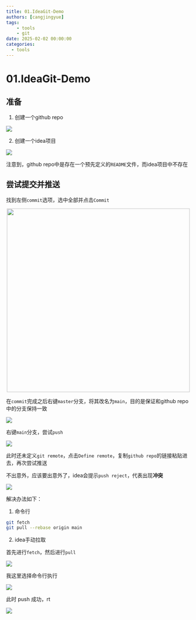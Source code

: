 ```yaml
---
title: 01.IdeaGit-Demo
authors: [cangjingyue]
tags: 
    - tools
    - git
date: 2025-02-02 00:00:00
categories:
  - tools
---
```


# 01.IdeaGit-Demo

## 准备

1. 创建一个github repo

![](https://cangjingyue.oss-cn-hangzhou.aliyuncs.com/2025/02/02/17384704824842.jpg)

2. 创建一个idea项目

![](https://cangjingyue.oss-cn-hangzhou.aliyuncs.com/2025/02/02/17384705175307.jpg)

注意到，github repo中是存在一个预先定义的`README`文件，而idea项目中不存在

## 尝试提交并推送

找到左侧`commit`选项，选中全部并点击`Commit`

<img src="https://cangjingyue.oss-cn-hangzhou.aliyuncs.com/2025/02/02/17384709818490.jpg" style="height:500px; display: block; margin: auto;">

在`commit`完成之后右键`master`分支，将其改名为`main`，目的是保证和github repo中的分支保持一致

![](https://cangjingyue.oss-cn-hangzhou.aliyuncs.com/2025/02/02/17384714566627.jpg)

右键`main`分支，尝试`push`

![](https://cangjingyue.oss-cn-hangzhou.aliyuncs.com/2025/02/02/17384715515555.jpg)


此时还未定义`git remote`，点击`Define remote`，复制`github repo`的链接粘贴进去，再次尝试推送


不出意外，应该要出意外了，idea会提示`push reject`，代表出现**冲突**

![](https://cangjingyue.oss-cn-hangzhou.aliyuncs.com/2025/02/02/17384716669820.jpg)


解决办法如下：

1. 命令行

```bash
git fetch
git pull --rebase origin main
```

2. idea手动拉取

首先进行`fetch`，然后进行`pull`

![](https://cangjingyue.oss-cn-hangzhou.aliyuncs.com/2025/02/02/17384720555254.jpg)


我这里选择命令行执行

![](https://cangjingyue.oss-cn-hangzhou.aliyuncs.com/2025/02/02/17384722185240.jpg)

此时 push 成功，rt

![](https://cangjingyue.oss-cn-hangzhou.aliyuncs.com/2025/02/02/17384724897536.jpg)

